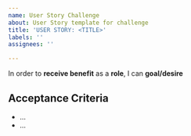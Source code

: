 ```yaml
---
name: User Story Challenge
about: User Story template for challenge
title: 'USER STORY: <TITLE>'
labels: ''
assignees: ''

---
```


In order to **receive benefit** as a **role**, I can **goal/desire**

## Acceptance Criteria

* ...
* ...
